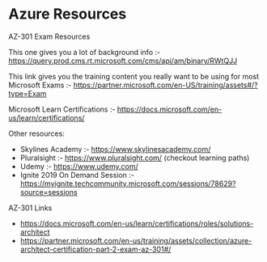 # Azure Resources
AZ-301 Exam Resources

This one gives you a lot of background info :- 
https://query.prod.cms.rt.microsoft.com/cms/api/am/binary/RWtQJJ


This link gives you the training content you really want to be using for most
Microsoft Exams :-
https://partner.microsoft.com/en-US/training/assets#/?type=Exam

Microsoft Learn Certifications :-
https://docs.microsoft.com/en-us/learn/certifications/

Other resources:

* Skylines Academy :- https://www.skylinesacademy.com/
* Pluralsight :- https://www.pluralsight.com/ (checkout learning paths)
* Udemy :- https://www.udemy.com/
* Ignite 2019 On Demand Session :- https://myignite.techcommunity.microsoft.com/sessions/78629?source=sessions

AZ-301 Links
* https://docs.microsoft.com/en-us/learn/certifications/roles/solutions-architect
* https://partner.microsoft.com/en-us/training/assets/collection/azure-architect-certification-part-2-exam-az-301#/
